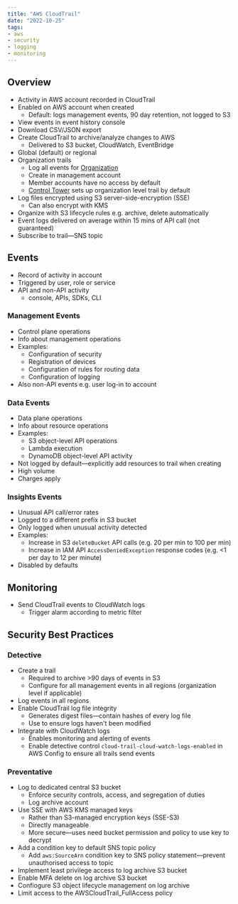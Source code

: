 ```yaml
---
title: "AWS CloudTrail"
date: "2022-10-25"
tags:
- aws
- security
- logging
- monitoring
---
```


## Overview

- Activity in AWS account recorded in CloudTrail
- Enabled on AWS account when created
	- Default: logs management events, 90 day retention, not logged to S3
- View events in event history console
- Download CSV/JSON export
- Create CloudTrail to archive/analyze changes to AWS
	- Delivered to S3 bucket, CloudWatch, EventBridge
- Global (default) or regional
- Organization trails
	- Log all events for [Organization](notes/AWS%20Organization%20Hierarchy.md)
	- Create in management account
	- Member accounts have no access by default
	- [Control Tower](notes/moc/AWS%20Control%20Tower.md) sets up organization level trail by default
- Log files encrypted using S3 server-side-encryption (SSE)
	- Can also encrypt with KMS
- Organize with S3 lifecycle rules e.g. archive, delete automatically
- Event logs delivered on average within 15 mins of API call (not guaranteed)
- Subscribe to trail—SNS topic

## Events

- Record of activity in account
- Triggered by user, role or service
- API and non-API activity
	- console, APIs, SDKs, CLI

### Management Events

- Control plane operations
- Info about management operations
- Examples:
	- Configuration of security
	- Registration of devices
	- Configuration of rules for routing data
	- Configuration of logging
- Also non-API events e.g. user log-in to account

### Data Events

- Data plane operations
- Info about resource operations
- Examples:
	- S3 object-level API operations
	- Lambda execution
	- DynamoDB object-level API activity
- Not logged by default—explicitly add resources to trail when creating
- High volume
- Charges apply

### Insights Events

- Unusual API call/error rates
- Logged to a different prefix in S3 bucket
- Only logged when unusual activity detected
- Examples:
	- Increase in S3 `deleteBucket` API calls (e.g. 20 per min to 100 per min)
	- Increase in IAM API `AccessDeniedException` response codes (e.g. <1 per day to 12 per minute)
- Disabled by defaults

## Monitoring

- Send CloudTrail events to CloudWatch logs
	- Trigger alarm according to metric filter

## Security Best Practices

### Detective

- Create a trail
	- Required to archive >90 days of events in S3
	- Configure for all management events in all regions (organization level if applicable)
- Log events in all regions
- Enable CloudTrail log file integrity
	- Generates digest files—contain hashes of every log file
	- Use to ensure logs haven't been modified
- Integrate with CloudWatch logs
	- Enables monitoring and alerting of events
	- Enable detective control `cloud-trail-cloud-watch-logs-enabled` in AWS Config to ensure all trails send events

### Preventative

- Log to dedicated central S3 bucket
	- Enforce security controls, access, and segregation of duties
	- Log archive account
- Use SSE with AWS KMS managed keys
	- Rather than S3-managed encryption keys (SSE-S3)
	- Directly manageable
	- More secure—uses need bucket permission and policy to use key to decrypt
- Add a condition key to default SNS topic policy
	- Add `aws:SourceArn` condition key to SNS policy statement—prevent unauthorised access to topic
- Implement least privilege access to log archive S3 bucket
- Enable MFA delete on log archive S3 bucket
- Confiogure S3 object lifecycle management on log archive
- Limit access to the AWSCloudTrail_FullAccess policy

